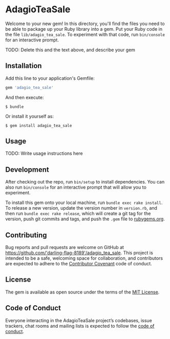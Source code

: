 # AdagioTeaSale

Welcome to your new gem! In this directory, you'll find the files you need to be able to package up your Ruby library into a gem. Put your Ruby code in the file `lib/adagio_tea_sale`. To experiment with that code, run `bin/console` for an interactive prompt.

TODO: Delete this and the text above, and describe your gem

## Installation

Add this line to your application's Gemfile:

```ruby
gem 'adagio_tea_sale'
```

And then execute:

    $ bundle

Or install it yourself as:

    $ gem install adagio_tea_sale

## Usage

TODO: Write usage instructions here

## Development

After checking out the repo, run `bin/setup` to install dependencies. You can also run `bin/console` for an interactive prompt that will allow you to experiment.

To install this gem onto your local machine, run `bundle exec rake install`. To release a new version, update the version number in `version.rb`, and then run `bundle exec rake release`, which will create a git tag for the version, push git commits and tags, and push the `.gem` file to [rubygems.org](https://rubygems.org).

## Contributing

Bug reports and pull requests are welcome on GitHub at https://github.com/'darling-flag-8189'/adagio_tea_sale. This project is intended to be a safe, welcoming space for collaboration, and contributors are expected to adhere to the [Contributor Covenant](http://contributor-covenant.org) code of conduct.

## License

The gem is available as open source under the terms of the [MIT License](https://opensource.org/licenses/MIT).

## Code of Conduct

Everyone interacting in the AdagioTeaSale project’s codebases, issue trackers, chat rooms and mailing lists is expected to follow the [code of conduct](https://github.com/'darling-flag-8189'/adagio_tea_sale/blob/master/CODE_OF_CONDUCT.md).
